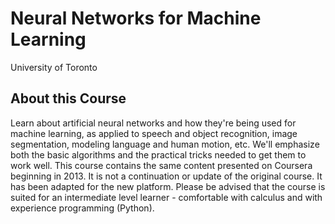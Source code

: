 # Neural Networks for Machine Learning 
University of Toronto

## About this Course
Learn about artificial neural networks and how they're being used for machine learning, as applied to speech and object recognition, image segmentation, modeling language and human motion, etc. We'll emphasize both the basic algorithms and the practical tricks needed to get them to work well. This course contains the same content presented on Coursera beginning in 2013. It is not a continuation or update of the original course. It has been adapted for the new platform. Please be advised that the course is suited for an intermediate level learner - comfortable with calculus and with experience programming (Python).
